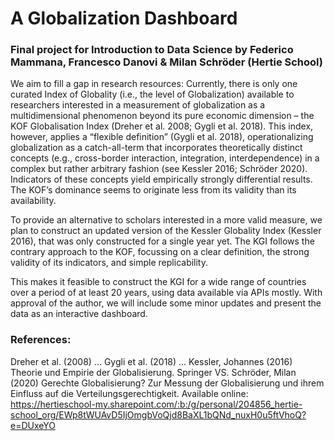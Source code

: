 # A Globalization Dashboard
### Final project for Introduction to Data Science by Federico Mammana, Francesco Danovi & Milan Schröder (Hertie School)

We aim to fill a gap in research resources: 
Currently, there is only one curated Index of Globality (i.e., the level of Globalization) available to researchers interested in a measurement of globalization as a multidimensional phenomenon beyond its pure economic dimension – the KOF Globalisation Index (Dreher et al. 2008; Gygli et al. 2018).
This index, however, applies a “flexible definition” (Gygli et al. 2018), operationalizing globalization as a catch-all-term that incorporates theoretically distinct concepts (e.g., cross-border interaction, integration, interdependence) in a complex but rather arbitrary fashion (see Kessler 2016; Schröder 2020). Indicators of these concepts yield empirically strongly differential results. The KOF’s dominance seems to originate less from its validity than its availability.

To provide an alternative to scholars interested in a more valid measure, we plan to construct an updated version of the Kessler Globality Index (Kessler 2016), that was only constructed for a single year yet. The KGI follows the contrary approach to the KOF, focussing on a clear definition, the strong validity of its indicators, and simple replicability. 

This makes it feasible to construct the KGI for a wide range of countries over a period of at least 20 years, using data available via APIs mostly. With approval of the author, we will include some minor updates and present the data as an interactive dashboard.


### References:
Dreher et al. (2008) ...
Gygli et al. (2018) ...
Kessler, Johannes (2016) Theorie und Empirie der Globalisierung. Springer VS.
Schröder, Milan (2020) Gerechte Globalisierung? Zur Messung der Globalisierung und ihrem Einfluss auf die Verteilungsgerechtigkeit. Available online: https://hertieschool-my.sharepoint.com/:b:/g/personal/204856_hertie-school_org/EWp8tWUAvD5IjOmgbVoQjd8BaXL1bQNd_nuxH0u5ftVhoQ?e=DUxeYO 